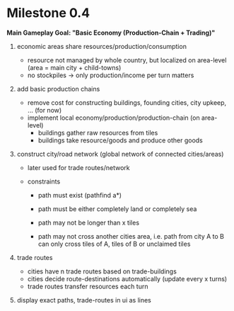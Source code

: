 # Milestone 0.4

**Main Gameplay Goal: "Basic Economy (Production-Chain + Trading)"**

1. economic areas share resources/production/consumption
   - resource not managed by whole country, but localized on area-level (area = main city + child-towns)
   - no stockpiles -> only production/income per turn matters
2. add basic production chains
   - remove cost for constructing buildings, founding cities, city upkeep, ... (for now)
   - implement local economy/production/production-chain (on area-level)
     - buildings gather raw resources from tiles
     - buildings take resource/goods and produce other goods

3. construct city/road network (global network of connected cities/areas)

   - later used for trade routes/network

   - constraints
     - path must exist (pathfind a*)

     - path must be either completely land or completely sea

     - path may not be longer than x tiles

     - path may not cross another cities area, i.e. path from city A to B can only cross tiles of A, tiles of B or unclaimed tiles

4. trade routes

   - cities have n trade routes based on trade-buildings
   - cities decide route-destinations automatically (update every x turns)
   - trade routes transfer resources each turn
5. display exact paths, trade-routes in ui as lines

